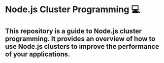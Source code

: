 # Node.js Cluster Programming 💻

## This repository is a guide to Node.js cluster programming. It provides an overview of how to use Node.js clusters to improve the performance of your applications.
